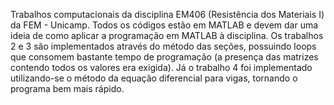 Trabalhos computacionais da disciplina EM406 (Resistência dos Materiais I) da FEM - Unicamp. Todos os códigos estão em MATLAB e devem dar uma ideia de como aplicar a programação em MATLAB à disciplina. Os trabalhos 2 e 3 são implementados através do método das seções, possuindo loops que consomem bastante tempo de programação (a presença das matrizes contendo todos os valores era exigida). Já o trabalho 4 foi implementado utilizando-se o método da equação diferencial para vigas, tornando o programa bem mais rápido.

